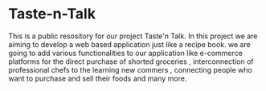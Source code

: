 # Taste-n-Talk

This is a public resository for our project Taste'n Talk. In this project we are aiming to develop a web based application just like a recipe book. we are going to add various functionalities to our application like e-commerce platforms for the direct purchase of shorted groceries , interconnection of professional chefs to the learning new commers , connecting people who want to purchase and sell their foods and many more.
